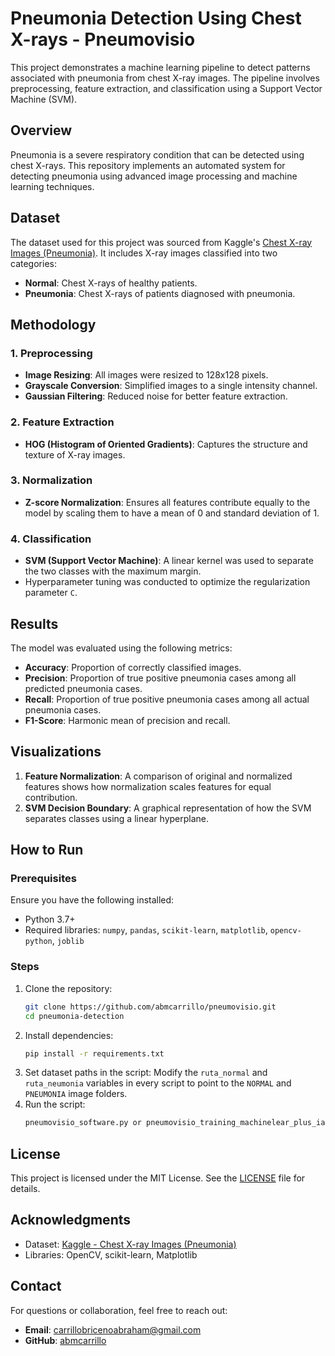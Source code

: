 # Pneumonia Detection Using Chest X-rays - Pneumovisio

This project demonstrates a machine learning pipeline to detect patterns associated with pneumonia from chest X-ray images. The pipeline involves preprocessing, feature extraction, and classification using a Support Vector Machine (SVM).

## Overview
Pneumonia is a severe respiratory condition that can be detected using chest X-rays. This repository implements an automated system for detecting pneumonia using advanced image processing and machine learning techniques.

## Dataset
The dataset used for this project was sourced from Kaggle's [Chest X-ray Images (Pneumonia)](https://www.kaggle.com/datasets/paultimothymooney/chest-xray-pneumonia/data). It includes X-ray images classified into two categories:

- **Normal**: Chest X-rays of healthy patients.
- **Pneumonia**: Chest X-rays of patients diagnosed with pneumonia.

## Methodology

### 1. Preprocessing
- **Image Resizing**: All images were resized to 128x128 pixels.
- **Grayscale Conversion**: Simplified images to a single intensity channel.
- **Gaussian Filtering**: Reduced noise for better feature extraction.

### 2. Feature Extraction
- **HOG (Histogram of Oriented Gradients)**: Captures the structure and texture of X-ray images.

### 3. Normalization
- **Z-score Normalization**: Ensures all features contribute equally to the model by scaling them to have a mean of 0 and standard deviation of 1.

### 4. Classification
- **SVM (Support Vector Machine)**: A linear kernel was used to separate the two classes with the maximum margin.
- Hyperparameter tuning was conducted to optimize the regularization parameter `C`.

## Results
The model was evaluated using the following metrics:

- **Accuracy**: Proportion of correctly classified images.
- **Precision**: Proportion of true positive pneumonia cases among all predicted pneumonia cases.
- **Recall**: Proportion of true positive pneumonia cases among all actual pneumonia cases.
- **F1-Score**: Harmonic mean of precision and recall.

## Visualizations
1. **Feature Normalization**:
   A comparison of original and normalized features shows how normalization scales features for equal contribution.
2. **SVM Decision Boundary**:
   A graphical representation of how the SVM separates classes using a linear hyperplane.

## How to Run

### Prerequisites
Ensure you have the following installed:
- Python 3.7+
- Required libraries: `numpy`, `pandas`, `scikit-learn`, `matplotlib`, `opencv-python`, `joblib`

### Steps
1. Clone the repository:
   ```bash
   git clone https://github.com/abmcarrillo/pneumovisio.git
   cd pneumonia-detection
   ```
2. Install dependencies:
   ```bash
   pip install -r requirements.txt
   ```
3. Set dataset paths in the script:
   Modify the `ruta_normal` and `ruta_neumonia` variables in every script to point to the `NORMAL` and `PNEUMONIA` image folders.
4. Run the script:
   ```bash
   pneumovisio_software.py or pneumovisio_training_machinelear_plus_ia.py
   ```


## License
This project is licensed under the MIT License. See the [LICENSE](LICENSE) file for details.

## Acknowledgments
- Dataset: [Kaggle - Chest X-ray Images (Pneumonia)](https://www.kaggle.com/datasets/paultimothymooney/chest-xray-pneumonia/data)
- Libraries: OpenCV, scikit-learn, Matplotlib

## Contact
For questions or collaboration, feel free to reach out:
- **Email**: carrillobricenoabraham@gmail.com
- **GitHub**: [abmcarrillo](https://github.com/abmcarrillo)
